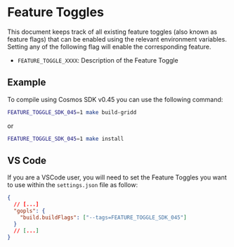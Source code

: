 # Feature Toggles

This document keeps track of all existing feature toggles (also known as feature flags) that can be enabled using the relevant environment variables. Setting any of the following flag will enable the corresponding feature.

- `FEATURE_TOGGLE_XXXX`: Description of the Feature Toggle

## Example

To compile using Cosmos SDK v0.45 you can use the following command:

```bash
FEATURE_TOGGLE_SDK_045=1 make build-gridd
```

or

```bash
FEATURE_TOGGLE_SDK_045=1 make install
```

## VS Code

If you are a VSCode user, you will need to set the Feature Toggles you want to use within the `settings.json` file as follow:

```json
{
  // [...]
  "gopls": {
    "build.buildFlags": ["--tags=FEATURE_TOGGLE_SDK_045"]
  }
  // [...]
}
```
